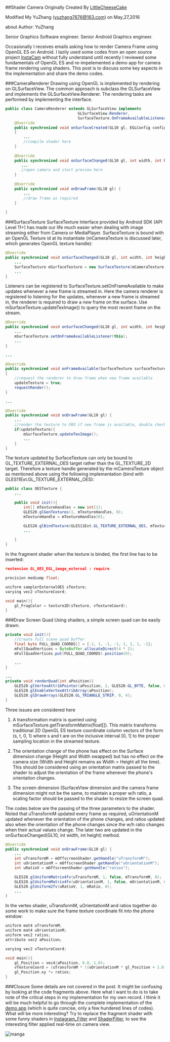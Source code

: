 ##Shader Camera
Originally Created By [LittleCheeseCake](http://littlecheesecake.me)

Modified My YuZhang (yuzhang7676@163.com) on May,27,2016


about Author: YuZhang

Senior Graphics Software engineer.
Senior Android Graphics engineer.







Occasionally I receives emails asking how to render Camera Frame using OpenGL ES on Android. I lazily used some codes from an open source project [InstaCam](https://github.com/harism/android_instacam) without fully understand until recently I reviewed some fundamentals of OpenGL ES and re-impelemented a demo app for camera frame rendering using shaders. This post is to discuss some key aspects in the implementation and share the demo codes.

###CameraRenderer
Drawing using OpenGL is implemented by rendering on GLSurfaceView. The common approach is subclass the GLSurfaceView and implements the GLSurfaceView.Renderer. The rendering tasks are performed by implementing the interface.

```java
public class CameraRenderer extends GLSurfaceView implements 
								GLSurfaceView.Renderer, 
								SurfaceTexture.OnFrameAvailableListener{
	@Override
	public synchronized void onSurfaceCreated(GL10 gl, EGLConfig config)
	{
		...
		//compile shader here
	}
	
	@Override
	public synchronized void onSurfaceChanged(GL10 gl, int width, int height) {
	   ...
	   //open camera and start preview here
	}
	
	@Override
	public synchronized void onDrawFrame(GL10 gl) {
	    ...
	    //draw frame as required
	}
	
}
```

###SurfaceTexture
SurfaceTexture Interface provided by Android SDK (API Level 11+) has made our life much easier when dealing with image streaming either from Camera or MediaPlayer. SurfaceTexture is bound with an OpenGL Texture id at its instantiate (mCameraTexture is discussed later, which generates OpenGL texture handle):

```java
@Override
public synchronized void onSurfaceChanged(GL10 gl, int width, int height) {
    ...
    SurfaceTexture mSurfaceTexture = new SurfaceTexture(mCameraTexture.getTextureId());
    ...
}

```
Listeners can be registered to SurfaceTexture.setOnFrameAvailable to make updates whenever a new frame is streamed in. Here the camera renderer is registered to listening for the updates, whenever a new frame is streamed in, the renderer is required to draw a new frame on the surface. Use mSurfaceTexture.updateTexImage() to query the most recent frame on the stream.

```java
@Override
public synchronized void onSurfaceChanged(GL10 gl, int width, int height) {
    ...
    mSurfaceTexture.setOnFrameAvailableListener(this);
    ...
}

...

@Override
public synchronized void onFrameAvailable(SurfaceTexture surfaceTexture)
{
    //request the renderer to draw frame when new frame available
	updateTexture = true;
	requestRender();
}

...

@Override
public synchronized void onDrawFrame(GL10 gl) {
    ...
	//render the texture to FBO if new frame is available, double check
	if(updateTexture){
		mSurfaceTexture.updateTexImage();
		...
	}
}
```
The texture updated by SurfaceTexture can only be bound to GL_TEXTURE_EXTERNAL_OES target rather than the GL_TEXTURE_2D target. Therefore a texture handle generated by the mCameraTexture object as mentioned above using the following implementation (bind with GLES11Ext.GL_TEXTURE_EXTERNAL_OES):

```java
public class OESTexture {
	...

	public void init(){
		int[] mTextureHandles = new int[1];
		GLES20.glGenTextures(1, mTextureHandles, 0);
		mTextureHandle = mTextureHandles[0];

		GLES20.glBindTexture(GLES11Ext.GL_TEXTURE_EXTERNAL_OES, mTextureHandles[0]);
		...

	}
}
```
In the fragment shader when the texture is binded, the first line has to be inserted:

```c
#extension GL_OES_EGL_image_external : require

precision mediump float;

uniform samplerExternalOES sTexture;
varying vec2 vTextureCoord;

void main(){
	gl_FragColor = texture2D(sTexture, vTextureCoord);
}
```

###Draw Screen Quad
Using shaders, a simple screen quad can be easily drawn.

```java
private void init(){
	//Create full scene quad buffer
	final byte FULL_QUAD_COORDS[] = {-1, 1, -1, -1, 1, 1, 1, -1};
	mFullQuadVertices = ByteBuffer.allocateDirect(4 * 2);
	mFullQuadVertices.put(FULL_QUAD_COORDS).position(0);

	...
}

...
private void renderQuad(int aPosition){
	GLES20.glVertexAttribPointer(aPosition, 2, GLES20.GL_BYTE, false, 0, mFullQuadVertices);
	GLES20.glEnableVertexAttribArray(aPosition);
	GLES20.glDrawArrays(GLES20.GL_TRIANGLE_STRIP, 0, 4);
}
```

Three issues are considered here 

1. A transformation matrix is queried using mSurfaceTexture.getTransformMatrix(float[]). This matrix transforms traditional 2D OpenGL ES texture coordinate column vectors of the form (s, t, 0, 1) where s and t are on the inclusive interval [0, 1] to the proper sampling location in the streamed texture. 

2. The orientation change of the phone has effect on the Surface dimension change (Height and Width swapped) but has no effect on the camera size (Width and Height remains as Width > Height all the time). This should be considered using an orientation matrix passed to the shader to adjust the orientation of the frame whenever the phone's orientation changes.

3. The screen dimension (SurfaceView dimension and the camera frame dimension might not be the same, to maintain a proper w/h ratio, a scaling factor should be passed to the shader to resize the screen quad.

The codes below are the passing of the three parameters to the shader. Noted that uTransformM updated every frame as required, uOrientationM updated whenever the orientation of the phone changes, and ratios updated also when the orientation of the phone changes since the w/h ratio changes when their actual values change. The later two are updated in the onSurfaceChanged(GL10, int width, int height) method. 

```java
@Override
public synchronized void onDrawFrame(GL10 gl) {
    ...
    int uTransformM = mOffscreenShader.getHandle("uTransformM");
	int uOrientationM = mOffscreenShader.getHandle("uOrientationM");
	int uRatioV = mOffscreenShader.getHandle("ratios");

	GLES20.glUniformMatrix4fv(uTransformM, 1, false, mTransformM, 0);
	GLES20.glUniformMatrix4fv(uOrientationM, 1, false, mOrientationM, 0);
	GLES20.glUniform2fv(uRatioV, 1, mRatio, 0);
	...
}
```

In the vertex shader, uTransformM, uOrientationM and ratios together do some work to make sure the frame texture coordinate fit into the phone window:

```c
uniform mat4 uTransformM;
uniform mat4 uOrientationM;
uniform vec2 ratios;
attribute vec2 aPosition;

varying vec2 vTextureCoord;

void main(){
	gl_Position = vec4(aPosition, 0.0, 1.0);
	vTextureCoord = (uTransformM * ((uOrientationM * gl_Position + 1.0)*0.5)).xy;
	gl_Position.xy *= ratios;
}
```

###Closure
Some details are not covered in the post. It might be confusing by looking at the code fragments above. Here what I want to do is to take note of the critical steps in my implementation for my own record. I think it will be much helpful to go through the complete implementation of the [demo app](https://github.com/yulu/ShaderCam) (which is quite concise, only a few hundered lines of codes). What will be more interesting? Try to replace the fragment shader with some funny shaders in [Instagram_Filter](https://github.com/yulu/Instagram_Filter) and [ShaderFilter](https://github.com/yulu/ShaderFilter), to see the interesting filter applied real-time on camera view.

![manga](https://dl.dropboxusercontent.com/spa/pv9m61pztxstay5/manga.png)


